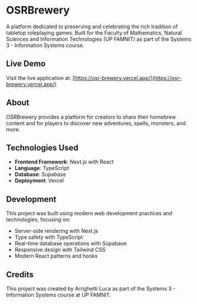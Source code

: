 # OSRBrewery

A platform dedicated to preserving and celebrating the rich tradition of tabletop roleplaying games. Built for the Faculty of Mathematics, Natural Sciences and Information Technologies (UP FAMNIT) as part of the Systems 3 - Information Systems course.

## Live Demo

Visit the live application at: [https://osr-brewery.vercel.app/](https://osr-brewery.vercel.app/)

## About

OSRBrewery provides a platform for creators to share their homebrew content and for players to discover new adventures, spells, monsters, and more.

## Technologies Used

- **Frontend Framework**: Next.js with React
- **Language**: TypeScript
- **Database**: Supabase
- **Deployment**: Vercel


## Development

This project was built using modern web development practices and technologies, focusing on:
- Server-side rendering with Next.js
- Type safety with TypeScript
- Real-time database operations with Supabase
- Responsive design with Tailwind CSS
- Modern React patterns and hooks

## Credits

This project was created by Arrighetti Luca as part of the Systems 3 - Information Systems course at UP FAMNIT.
